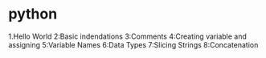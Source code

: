 # python
1.Hello World
2:Basic indendations
3:Comments
4:Creating variable and assigning
5:Variable Names
6:Data Types
7:Slicing Strings
8:Concatenation
